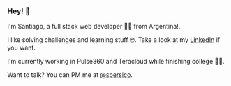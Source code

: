 ### Hey! 👋

I'm Santiago, a full stack web developer 👨‍💻 from Argentina!. 

I like solving challenges and learning stuff 🤓. Take a look at my [LinkedIn](https://www.linkedin.com/in/spersico/) if you want.

I'm currently working in Pulse360 and Teracloud while finishing college 👨‍🎓. 

Want to talk? You can PM me at [@spersico](https://twitter.com/home).
